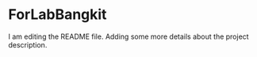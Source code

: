 # ForLabBangkit
I am editing the README file. Adding some more details about the project description.
